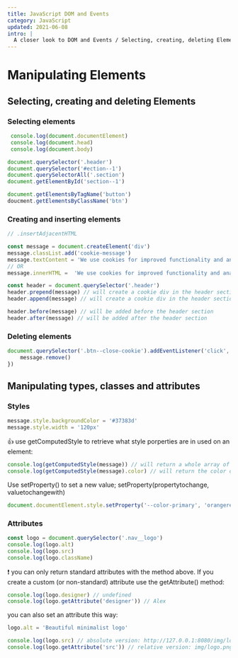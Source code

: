 ```yaml
---
title: JavaScript DOM and Events
category: JavaScript
updated: 2021-06-08
intro: |
  A closer look to DOM and Events / Selecting, creating, deleting Elements/ Types of events /
---
```


# Manipulating Elements

## Selecting, creating and deleting Elements

### Selecting elements

```js
 console.log(document.documentElement)
 console.log(document.head)
 console.log(document.body)
```

```js
document.querySelector('.header')
document.querySelector('#ection--1')
document.querySelectorAll('.section')
document.getElementById('section--1')
```

```js
document.getElementsByTagName('button')
doucment.getElementsByClassName('btn')
```

### Creating and inserting elements


```js
// .insertAdjacentHTML

const message = document.createElement('div')
message.classList.add('cookie-message')
message.textContent = 'We use cookies for improved functionality and analytics'
// OR
message.innerHTML =  'We use cookies for improved functionality and analytics. <button class="btn btn--close--cookie">Got it!</button>'

const header = document.querySelector('.header')
header.prepend(message) // will create a cookie div in the header section of the website BEFORE any elements
header.append(message) // will create a cookie div in the header section of the website AFTER any elements
```

```js
header.before(message) // will be added before the header section
header.after(message) // will be added after the header section
```

### Deleting elements

```js
document.querySelector('.btn--close-cookie').addEventListener('click', function() {
    message.remove()
})
```

## Manipulating types, classes and attributes

### Styles

```js
message.style.backgroundColor = '#37383d'
message.style.width = '120px'
```

👍 use getComputedStyle to retrieve what style porperties are in used on an element:

```js
console.log(getComputedStyle(message)) // will return a whole array of properties for the message element
console.log(getComputedStyle(message).color) // will return the color of the element
```

Use setProperty() to set a new value; setProperty(propertytochange, valuetochangewith)

```js
document.documentElement.style.setProperty('--color-primary', 'orangered')
```

### Attributes

```js
const logo = document.querySelector('.nav__logo')
console.log(logo.alt)
console.log(logo.src)
console.log(logo.className)
```

❗ you can only return standard attributes with the method above. If you create a custom (or non-standard) attribute use the getAttribute() method:

```js
console.log(logo.designer) // undefined
console.log(logo.getAttribute('designer')) // Alex
```

you can also set an attribute this way:

```js
logo.alt = 'Beautiful minimalist logo'
```

```js
console.log(logo.src) // absolute version: http://127.0.0.1:8080/img/logo.png
console.log(logo.getAttribute('src')) // relative version: img/logo.png
```

